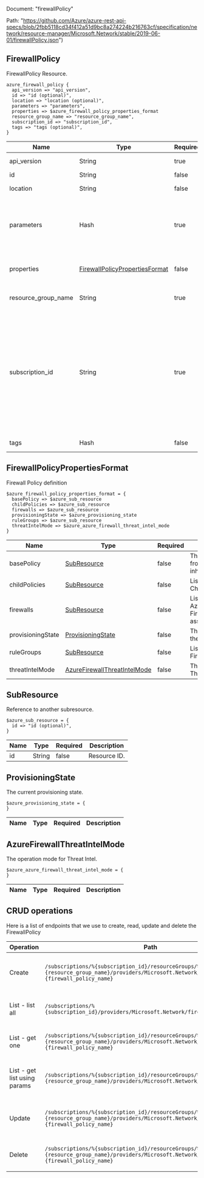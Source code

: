 Document: "firewallPolicy"


Path: "https://github.com/Azure/azure-rest-api-specs/blob/2fbb5118cd34f412a51d9bc8a274224b216763cf/specification/network/resource-manager/Microsoft.Network/stable/2019-06-01/firewallPolicy.json")

## FirewallPolicy

FirewallPolicy Resource.

```puppet
azure_firewall_policy {
  api_version => "api_version",
  id => "id (optional)",
  location => "location (optional)",
  parameters => "parameters",
  properties => $azure_firewall_policy_properties_format
  resource_group_name => "resource_group_name",
  subscription_id => "subscription_id",
  tags => "tags (optional)",
}
```

| Name        | Type           | Required       | Description       |
| ------------- | ------------- | ------------- | ------------- |
|api_version | String | true | Client API version. |
|id | String | false | Resource ID. |
|location | String | false | Resource location. |
|parameters | Hash | true | Parameters supplied to the create or update Firewall Policy operation. |
|properties | [FirewallPolicyPropertiesFormat](#firewallpolicypropertiesformat) | false | Properties of the firewall policy. |
|resource_group_name | String | true | The name of the resource group. |
|subscription_id | String | true | The subscription credentials which uniquely identify the Microsoft Azure subscription. The subscription ID forms part of the URI for every service call. |
|tags | Hash | false | Resource tags. |
        
## FirewallPolicyPropertiesFormat

Firewall Policy definition

```puppet
$azure_firewall_policy_properties_format = {
  basePolicy => $azure_sub_resource
  childPolicies => $azure_sub_resource
  firewalls => $azure_sub_resource
  provisioningState => $azure_provisioning_state
  ruleGroups => $azure_sub_resource
  threatIntelMode => $azure_azure_firewall_threat_intel_mode
}
```

| Name        | Type           | Required       | Description       |
| ------------- | ------------- | ------------- | ------------- |
|basePolicy | [SubResource](#subresource) | false | The parent firewall policy from which rules are inherited. |
|childPolicies | [SubResource](#subresource) | false | List of references to Child Firewall Policies |
|firewalls | [SubResource](#subresource) | false | List of references to Azure Firewalls that this Firewall Policy is associated with |
|provisioningState | [ProvisioningState](#provisioningstate) | false | The provisioning state of the resource. |
|ruleGroups | [SubResource](#subresource) | false | List of references to FirewallPolicyRuleGroups |
|threatIntelMode | [AzureFirewallThreatIntelMode](#azurefirewallthreatintelmode) | false | The operation mode for Threat Intelligence. |
        
## SubResource

Reference to another subresource.

```puppet
$azure_sub_resource = {
  id => "id (optional)",
}
```

| Name        | Type           | Required       | Description       |
| ------------- | ------------- | ------------- | ------------- |
|id | String | false | Resource ID. |
        
        
        
## ProvisioningState

The current provisioning state.

```puppet
$azure_provisioning_state = {
}
```

| Name        | Type           | Required       | Description       |
| ------------- | ------------- | ------------- | ------------- |
        
        
## AzureFirewallThreatIntelMode

The operation mode for Threat Intel.

```puppet
$azure_azure_firewall_threat_intel_mode = {
}
```

| Name        | Type           | Required       | Description       |
| ------------- | ------------- | ------------- | ------------- |



## CRUD operations

Here is a list of endpoints that we use to create, read, update and delete the FirewallPolicy

| Operation | Path | Verb | Description | OperationID |
| ------------- | ------------- | ------------- | ------------- | ------------- |
|Create|`/subscriptions/%{subscription_id}/resourceGroups/%{resource_group_name}/providers/Microsoft.Network/firewallPolicies/%{firewall_policy_name}`|Put|Creates or updates the specified Firewall Policy.|FirewallPolicies_CreateOrUpdate|
|List - list all|`/subscriptions/%{subscription_id}/providers/Microsoft.Network/firewallPolicies`|Get|Gets all the Firewall Policies in a subscription.|FirewallPolicies_ListAll|
|List - get one|`/subscriptions/%{subscription_id}/resourceGroups/%{resource_group_name}/providers/Microsoft.Network/firewallPolicies/%{firewall_policy_name}`|Get|Gets the specified Firewall Policy.|FirewallPolicies_Get|
|List - get list using params|`/subscriptions/%{subscription_id}/resourceGroups/%{resource_group_name}/providers/Microsoft.Network/firewallPolicies`|Get|Lists all Firewall Policies in a resource group.|FirewallPolicies_List|
|Update|`/subscriptions/%{subscription_id}/resourceGroups/%{resource_group_name}/providers/Microsoft.Network/firewallPolicies/%{firewall_policy_name}`|Put|Creates or updates the specified Firewall Policy.|FirewallPolicies_CreateOrUpdate|
|Delete|`/subscriptions/%{subscription_id}/resourceGroups/%{resource_group_name}/providers/Microsoft.Network/firewallPolicies/%{firewall_policy_name}`|Delete|Deletes the specified Firewall Policy.|FirewallPolicies_Delete|
